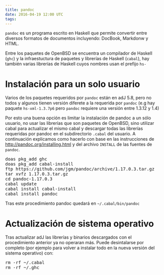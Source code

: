 ```yaml
---
title: pandoc
date: 2016-04-19 12:00 UTC
tags:
---
```


```pandoc``` es un programa escrito en Haskell que permite convertir 
entre diversos formatos de documentos incluyendo: DocBook, Markdonw y HTML.

Entre los paquetes de OpenBSD se encuentra un compilador de Haskell (```ghc```)
y la infraestuctura de paquetes y librerías de Haskell (```cabal```), hay también 
varias librerías de Haskell cuyos nombres usan el prefijo ``` hs- ```

# Instalación para un solo usuario

Varios de los paquetes requeridos por ```pandoc``` están en adJ 5.8, pero no todos y 
algunos tienen versión diferete a la requerida por ```pandoc```  (e.g hay paquete
```hs-xml-1.3.7p6``` pero ```pandoc``` requiere una versión entre 1.3.12 y 1.4)

Por esto una buena opción es limitar la instalación de pandoc a un sólo usuario,
no usar las librerías que son paquetes de OpenBSD, sino utilizar cabal para actualizar
el mismo cabal y descargar todas las librerías requeridas por pandoc en el subdirectorio 
``` .cabal ``` del usuario. 
A continuación explicamos como hacerlo con base en las instrucciones de 
<http://pandoc.org/installing.html> y del archivo ```INSTALL``` de las 
fuentes de ```pandoc```.

<pre>
doas pkg_add ghc
doas pkg_add cabal-install
ftp https://github.com/jgm/pandoc/archive/1.17.0.3.tar.gz
tar xvfz 1.17.0.3.tar.gz
cd pandoc-1.17.0.3
cabal update
cabal install cabal-install
cabal install pandoc
</pre>

Tras este procedimiento pandoc quedará en  ```~/.cabal/bin/pandoc```

# Actualización de sistema operativo

Tras actualizar adJ las librerías y binarios descargados con el procedimiento anterior ya no operaran más.  Puede desintalarse por completo (por ejemplo para volver a instalar todo en la nueva versión del sistema operativo) con:
<pre>
rm -rf ~/.cabal
rm -rf ~/.ghc
</pre>

